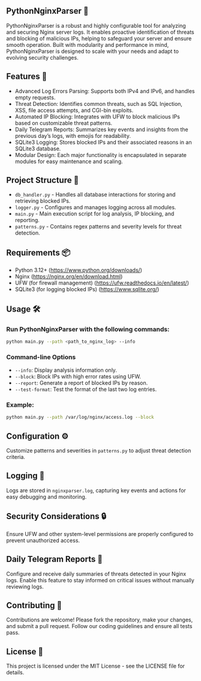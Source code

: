 ## PythonNginxParser 🚀

PythonNginxParser is a robust and highly configurable tool for analyzing and securing Nginx server logs. It enables
proactive identification of threats and blocking of malicious IPs, helping to safeguard your server and ensure smooth
operation. Built with modularity and performance in mind, PythonNginxParser is designed to scale with your needs and
adapt
to evolving security challenges.

## Features 🌟

- Advanced Log Errors Parsing: Supports both IPv4 and IPv6, and handles empty requests.
- Threat Detection: Identifies common threats, such as SQL Injection, XSS, file access attempts, and CGI-bin exploits.
- Automated IP Blocking: Integrates with UFW to block malicious IPs based on customizable threat patterns.
- Daily Telegram Reports: Summarizes key events and insights from the previous day’s logs, with emojis for readability.
- SQLite3 Logging: Stores blocked IPs and their associated reasons in an SQLite3 database.
- Modular Design: Each major functionality is encapsulated in separate modules for easy maintenance and scaling.

## Project Structure 📁

- `db_handler.py` - Handles all database interactions for storing and retrieving blocked IPs.
- `logger.py` - Configures and manages logging across all modules.
- `main.py` - Main execution script for log analysis, IP blocking, and reporting.
- `patterns.py` - Contains regex patterns and severity levels for threat detection.

## Requirements 📦

- Python 3.12+ (https://www.python.org/downloads/)
- Nginx (https://nginx.org/en/download.html)
- UFW (for firewall management) (https://ufw.readthedocs.io/en/latest/)
- SQLite3 (for logging blocked IPs) (https://www.sqlite.org/)

## Usage 🛠️

### Run PythonNginxParser with the following commands:

```bash
python main.py --path <path_to_nginx_log> --info
```

### Command-line Options

- `--info`: Display analysis information only.
- `--block`: Block IPs with high error rates using UFW.
- `--report`: Generate a report of blocked IPs by reason.
- `--test-format`: Test the format of the last two log entries.

### Example:

```bash
python main.py --path /var/log/nginx/access.log --block
```

## Configuration ⚙️

Customize patterns and severities in `patterns.py` to adjust threat detection criteria.

## Logging 📑

Logs are stored in `nginxparser.log`, capturing key events and actions for easy debugging and monitoring.

## Security Considerations 🔒

Ensure UFW and other system-level permissions are properly configured to prevent unauthorized access.

## Daily Telegram Reports 📱

Configure and receive daily summaries of threats detected in your Nginx logs. Enable this feature to stay informed on
critical issues without manually reviewing logs.

## Contributing 🤝

Contributions are welcome! Please fork the repository, make your changes, and submit a pull request. Follow our coding
guidelines and ensure all tests pass.

## License 📄

This project is licensed under the MIT License - see the LICENSE file for details.


